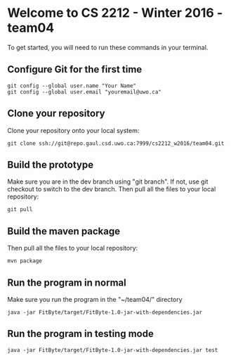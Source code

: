 # Welcome to CS 2212 - Winter 2016 - team04

To get started, you will need to run these commands in your terminal.

## Configure Git for the first time

```
git config --global user.name "Your Name"
git config --global user.email "youremail@uwo.ca"
```

## Clone your repository

Clone your repository onto your local system:

```
git clone ssh://git@repo.gaul.csd.uwo.ca:7999/cs2212_w2016/team04.git
```

## Build the prototype

Make sure you are in the dev branch using "git branch". If not, use git checkout to switch to the dev branch.
Then pull all the files to your local repository:
```
git pull
```

## Build the maven package
Then pull all the files to your local repository:
```
mvn package
```

## Run the program in normal
Make sure you run the program in the  "~/team04/" directory
```
java -jar FitByte/target/FitByte-1.0-jar-with-dependencies.jar
```

## Run the program in testing mode
```
java -jar FitByte/target/FitByte-1.0-jar-with-dependencies.jar test
```


